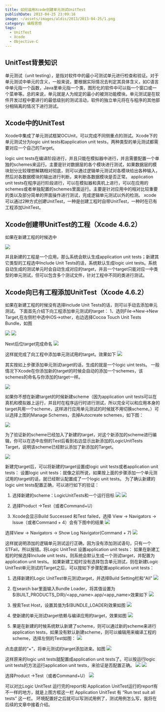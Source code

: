 ```yaml
---
title: 如何运用Xcode创建单元测试UnitTest
publishDate: 2013-04-25 23:09:16
image: ~/assets/images/aldis/2013/2013-04-25/1.png
category: 编程思想
tags:
  - UnitTest
  - Xcode
  - Objective-C
---
```


## UnitTest背景知识

单元测试（unit testing），是指对软件中的最小可测试单元进行检查和验证。对于单元测试中单元的含义，一般来说，要根据实际情况去判定其具体含义，如C语言中单元指一个函数，Java里单元指一个类，图形化的软件中可以指一个窗口或一个菜单等。总的来说，单元就是人为规定的最小的被测功能模块。单元测试是在软件开发过程中要进行的最低级别的测试活动，软件的独立单元将在与程序的其他部分相隔离的情况下进行测试。

<!-- more -->

## Xcode中的UnitTest

Xcode中集成了单元测试框架OCUnit，可以完成不同侧重点的测试。Xcode下的单元测试分为logic uint tests和application unit tests，两种类型的单元测试都需要对应一个自己的Target。

logic uint tests在编译阶段进行，并且只能在模拟器中进行，并且需要配置一个单独的schemes来运行。主要是针对数据层的各个模块进行测试，如果数据层的模块划分比较理想解耦相对彻底，则可以通过逻辑单元测试对各模块给出各种输入，然后对各数据模块的输出进行判断，来判断各数据模块是否正常。
application unit tests在程序运行阶段进行，可以在模拟器和真机上进行，可以在应用的schemes或者单独配置的schemes里面运行。主要是针对应用中的相对比较重要的类以及部分简单的界面操作进行测试，完成逻辑单元测试以外的检测。
xcode可以通过2种方式创建UnitTest，一种是创建工程时自带UnitTest，一种时在已有工程添加UnitTest。

## Xcode创建带UnitTest的工程（Xcode 4.6.2）

如果在新建工程的时候选中

![](~/assets/images/aldis/2013/2013-04-25/1.png)

并且新建的工程是一个应用，那么系统会默认生成application unit tests；新建其它类型的工程选中Include Unit Tests的话，系统默认生成logic uint tests。系统自动生成的测试单元时会自动生成对应的target，并且一个target只能对应一中类型的单元测试，但可以包含多个测试文件，针对工程中不同的类进行测试。

## Xcode向已有工程添加UnitTest（Xcode 4.6.2）

如果在新建工程的时候没有选择Include Unit Tests的话，则可以手动去添加单元测试。
下面首先介绍下向工程添加单元测试的target：
1、选则File->New->New Target,在左侧栏中选中iOS->other，右边选择Cocoa Touch Unit Tests Bundle，如图

![](~/assets/images/aldis/2013/2013-04-25/2.png)
![](~/assets/images/aldis/2013/2013-04-25/3.png)

Next后位target完成命名
![](~/assets/images/aldis/2013/2013-04-25/4.png)

这样就完成了向工程中添加单元测试用的target。效果如下
![](~/assets/images/aldis/2013/2013-04-25/5.png)

其实按如上步骤添加单元测试target的话，生成的就是一个logic uint tests。
一般情况下Xcode在你添加新的target的时候会自动的添加一个schemes，该schemes的命名与你添加的target一样。

![](~/assets/images/aldis/2013/2013-04-25/6.png)

如果你不想在新建target的时候新建scheme（因为application unit tests可以在真机和模拟器上运行，并且时在程序运行时进行测试，所以完全可以和应用本身的target共用一个scheme，这样进行应用单元测试的时候就不用切换scheme。）可以选择上图的Manage Schemes，去掉Autocreate schemes，如下图：

![](~/assets/images/aldis/2013/2013-04-25/7.png)

为了验证新的scheme已经加入了新建的target，对这个新添加的scheme进行编辑，你可以在选中左侧的Test后看到右边显示出新添加的LogicUnitTests Target，说明该scheme已经默认添加了新添加的Target。

![](~/assets/images/aldis/2013/2013-04-25/8.png)

新建完target后，可以将新建的target设置成logic unit tests或者application unit tests：
设置logic unit tests：就像之前所说，如果按上面的步骤添加一个单元测试用的target的话，就已经默认配置成了一个logic unit tests。
为了确认新建的logic uint tests配置正确，可以进行如下的验证：

1. 选择新建的scheme：LogicUnitTests和一个运行目标
   ![](~/assets/images/aldis/2013/2013-04-25/9.png)
   ![](~/assets/images/aldis/2013/2013-04-25/10.png)

1. 选择Product ->Test（或者Command+U）
1. Xcode会显示Build Successed 和Test failed，选择
   View -> Navigators -> Issue（或者Command + 4）会有下图中的结果
   ![](~/assets/images/aldis/2013/2013-04-25/11.png)

选择View -> Navigators -> Show Log Navigator(Command + 7)
![](~/assets/images/aldis/2013/2013-04-25/12.png)

这样就说明添加的逻辑单元测试运行正确，因为没有添加测试语句，只有一个STFail，所以报错。将Logic UnitTest 设置application unit tests：
如果在新建工程的时候选择Include unit tests，则系统会默认生成一个测试target，并配置为application unit tests。
如果新建工程时没有选择包含单元测试，则在新建Logic UnitTest单元测试的Target之后，可以按如下步骤配置application unit tests：

1. 选择新建的Logic UnitTest单元测试target，并选择Build Setting栏和“All”
   ![](~/assets/images/aldis/2013/2013-04-25/13.png)

2. 在search bar里面输入Bundle Loader，将其值设置为$(BUILT_PRODUCTS_DIR)/<app_name>.app/<app_name>效果如下
   ![](~/assets/images/aldis/2013/2013-04-25/14.png)

3. 搜索Test Host，设置其值为$(BUNDLE_LOADER)效果如图
   ![](~/assets/images/aldis/2013/2013-04-25/15.png)

4. 使新建的单元测试target依赖与编译应用的target，效果如图
   ![](~/assets/images/aldis/2013/2013-04-25/16.png)

5. 果是在新建的时候系统默认新建了scheme，则可以通过新的scheme来进行application tests，如果没有默认新建scheme，则可以编辑用来编译工程的scheme，选择左侧的Test如图：
   ![](~/assets/images/aldis/2013/2013-04-25/17.png)

点击底部的“+”，将单元测试的target添加进来。如图
![](~/assets/images/aldis/2013/2013-04-25/18.png)

这样原来的logic unit tests就配置成application unit tests了。可以按运行logic unit tests的方法运行application unit tests，来验证是否配置正确。
![](~/assets/images/aldis/2013/2013-04-25/19.png)
![](~/assets/images/aldis/2013/2013-04-25/20.png)

选择Product ->Test（或者Command+U）
![](~/assets/images/aldis/2013/2013-04-25/21.png)

可以对比Logic UnitTest 运行完的report和 Application UnitTest运行的report有不一样的地方，就是上图方框这一栏 Application UnitTest
有 “Run test suit all tests” 这一栏。
环境配置好之后就可以写测试用例了，测试用例怎么写，我将在后续的文章中接着介绍。
